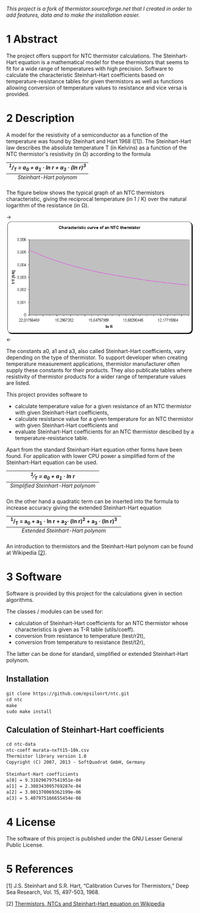 *This project is a fork of thermistor.sourceforge.net that I created in order to add features, data and to make the installation easier.*
# 1 Abstract

The project offers support for NTC thermistor calculations. The Steinhart-Hart equation is a mathematical model for these thermistors that seems to fit for a wide range of temperatures with high precision. Software to calculate the characteristic Steinhart-Hart coefficients based on temperature-resistance tables for given thermistors as well as functions allowing conversion of temperature values to resistance and vice versa is provided.

# 2 Description

A model for the resistivity of a semiconductor as a function of the temperature was found by Steinhart and Hart 1968 ([1]). The Steinhart-Hart law describes the absolute temperature T (in Kelvins) as a function of the NTC thermistor's resistivity (in Ω) according to the formula

<table align="center">
  <caption align="bottom">
  <em>    Steinhart-Hart polynom
  </em>
  </caption>
  <tbody><tr>
    <td><div align="center"><em><strong><sup>1</sup>/<sub>T</sub> = a<sub>0</sub> + a<sub>1</sub> · ln r + a<sub>3</sub> · (ln r)<sup>3</sup> </strong></em></div></td>
  </tr>
</tbody></table>

The figure below shows the typical graph of an NTC thermistors characteristic, giving the reciprocal temperature (in 1 / K) over the natural logarithm of the resistance (in Ω).

-> ![Characteristic curve of an NTC thermistor](https://raw.githubusercontent.com/epsilonrt/ntc/master/doc/html/ntcthermistor.png) <-

The constants a0, a1 and a3, also called Steinhart-Hart coefficients, vary depending on the type of thermistor. To support developer when creating temperature measurement applications, thermistor manufacturer often supply these constants for their products. They also publicate tables where resistivity of thermistor products for a wider range of temperature values are listed.

This project provides software to

* calculate temperature value for a given resistance of an NTC thermistor with given Steinhart-Hart coefficients,  
* calculate resistance value for a given temperature for an NTC thermistor with given Steinhart-Hart coefficients and  
* evaluate Steinhart-Hart coefficients for an NTC thermistor descibed by a temperature-resistance table.

Apart from the standard Steinhart-Hart equation other forms have been found. For application with lower CPU power a simplified form of the Steinhart-Hart equation can be used. 

<table width="241" border="0" align="center">
	<caption align="bottom">
	<em>  Simplified Steinhart-Hart polynom
	</em>
	</caption>
	<tbody><tr>
		<td width="235"><div align="center"><strong><em><sup>1</sup>&#8260;<sub>T</sub> = a<sub>0</sub> + a<sub>1</sub> · ln r</em></strong></div></td>
	</tr>
</tbody></table>

On the other hand a quadratic term can be inserted into the formula to increase accuracy giving the extended Steinhart-Hart equation

<table border="0" align="center">
	<caption align="bottom">
	<em> Extended Steinhart-Hart polynom </em>
	</caption>
	<tbody><tr>
		<td width="294"><div align="center"><strong><span class="Stil1"><sup>1</sup>/<sub>T</sub> = a<sub>0</sub> + a<sub>1</sub> · ln r + a<sub>2</sub>· (ln r)<sup>2</sup> + a<sub>3</sub> · (ln r)<sup>3</sup></span></strong></div></td>
	</tr>
</tbody></table>


An introduction to thermistors and the Steinhart-Hart polynom can be found at Wikipedia [[2](http://en.wikipedia.org/wiki/Thermistor)]. 

# 3 Software

Software is provided by this project for the calculations given in section algorithms. 

The classes / modules can be used for:

* calculation of Steinhart-Hart coefficients for an NTC thermistor whose characteristics is given as T-R table (utils/coeff).
* conversion from resistance to temperature (test/r2t),
* conversion from temperature to resistance (test/t2r),

The latter can be done for standard, simplified or extended Steinhart-Hart polynom.

## Installation

    git clone https://github.com/epsilonrt/ntc.git
    cd ntc
    make
    sudo make install

## Calculation of Steinhart-Hart coefficients

    cd ntc-data
    ntc-coeff murata-nxft15-10k.csv 
    Thermistor library version 1.0
    Copyright (C) 2007, 2013 - SoftQuadrat GmbH, Germany

    Steinhart-Hart coefficients
    a[0] = 9.310296797541951e-04
    a[1] = 2.308343095769287e-04
    a[2] = 3.001370069362199e-06
    a[3] = 5.407975166655454e-08


# 4 License

The software of this project is published under the GNU Lesser General Public License.

# 5 References

[1] J.S. Steinhart and S.R. Hart, “Calibration Curves for Thermistors,” Deep Sea Research, Vol. 15, 497-503, 1968.

[2] [Thermistors, NTCs and Steinhart-Hart equation on Wikipedia](http://en.wikipedia.org/wiki/Thermistor)
